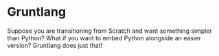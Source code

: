 # Gruntlang
Suppose you are transitioning from Scratch and want something simpler than Python? What if you want to embed Python alongside an easier version? Gruntlang does just that!
